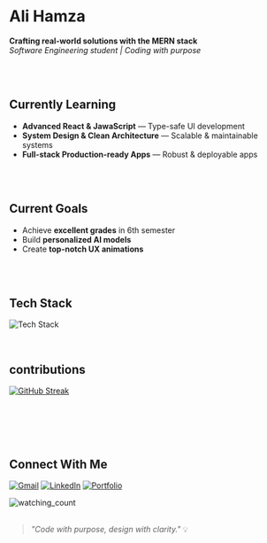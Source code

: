 # Ali Hamza  
**Crafting real-world solutions with the MERN stack**  
*Software Engineering student | Coding with purpose*

<br>
<br>

##  Currently Learning  
- **Advanced React & JawaScript** — Type-safe UI development  
- **System Design & Clean Architecture** — Scalable & maintainable systems  
- **Full-stack Production-ready Apps** — Robust & deployable apps  


<br>
<br>

##  Current Goals  
- Achieve **excellent grades** in 6th semester  
- Build **personalized AI models**  
- Create **top-notch UX animations**




<br>
<br>


##  Tech Stack  
![Tech Stack](https://skillicons.dev/icons?i=tailwind,mongodb,express,react,postman,typescript,js,cpp,cs)


<br>

## contributions
[![GitHub Streak](https://github-readme-streak-stats.herokuapp.com?user=thealihamza04&theme=icegray&hide_border=true&border_radius=15&short_numbers=true&date_format=j%20M%5B%20Y%5D&card_width=300&card_height=170&hide_current_streak=true&hide_longest_streak=true)](https://git.io/streak-stats)

<br>
<br>

<br>
<br>

## Connect With Me  

[![Gmail](https://img.shields.io/badge/Gmail-D14836?style=for-the-badge&logo=gmail&logoColor=white)](mailto:contact.developer.hamza@gmail.com)  [![LinkedIn](https://img.shields.io/badge/LinkedIn-0077B5?style=for-the-badge&logo=linkedin&logoColor=white)](https://www.linkedin.com/in/contact-with-alihamza/)  [![Portfolio](https://img.shields.io/badge/Portfolio-blue?style=for-the-badge&logo=vercel&logoColor=white)](https://alihamza-portfolio.vercel.app/)

<img src="https://komarev.com/ghpvc/?username=thealihamza04&color=brightgreen" alt="watching_count" />





<br>
<br>





> *"Code with purpose, design with clarity."* 💡

